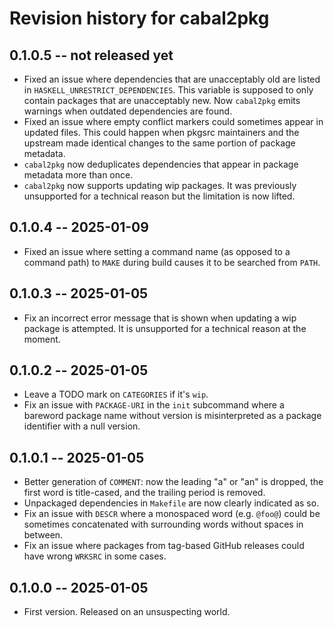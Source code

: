 # Revision history for cabal2pkg

## 0.1.0.5 -- not released yet

* Fixed an issue where dependencies that are unacceptably old are listed in
  `HASKELL_UNRESTRICT_DEPENDENCIES`. This variable is supposed to only
  contain packages that are unacceptably new. Now `cabal2pkg` emits
  warnings when outdated dependencies are found.
* Fixed an issue where empty conflict markers could sometimes appear in
  updated files. This could happen when pkgsrc maintainers and the upstream
  made identical changes to the same portion of package metadata.
* `cabal2pkg` now deduplicates dependencies that appear in package metadata
  more than once.
* `cabal2pkg` now supports updating wip packages. It was previously
  unsupported for a technical reason but the limitation is now lifted.

## 0.1.0.4 -- 2025-01-09

* Fixed an issue where setting a command name (as opposed to a command
  path) to `MAKE` during build causes it to be searched from `PATH`.

## 0.1.0.3 -- 2025-01-05

* Fix an incorrect error message that is shown when updating a wip package
  is attempted. It is unsupported for a technical reason at the moment.

## 0.1.0.2 -- 2025-01-05

* Leave a TODO mark on `CATEGORIES` if it's `wip`.
* Fix an issue with `PACKAGE-URI` in the `init` subcommand where a bareword
  package name without version is misinterpreted as a package identifier
  with a null version.

## 0.1.0.1 -- 2025-01-05

* Better generation of `COMMENT`: now the leading "a" or "an" is dropped,
  the first word is title-cased, and the trailing period is removed.
* Unpackaged dependencies in `Makefile` are now clearly indicated as so.
* Fix an issue with `DESCR` where a monospaced word (e.g. `@foo@`) could be
  sometimes concatenated with surrounding words without spaces in between.
* Fix an issue where packages from tag-based GitHub releases could
  have wrong `WRKSRC` in some cases.

## 0.1.0.0 -- 2025-01-05

* First version. Released on an unsuspecting world.
